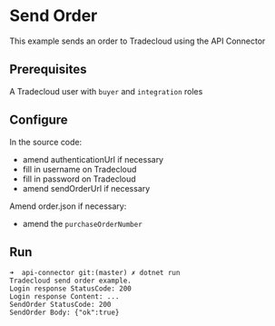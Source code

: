 # Send Order

This example sends an order to Tradecloud using the API Connector

## Prerequisites

A Tradecloud user with `buyer` and `integration` roles

## Configure

In the source code:
- amend authenticationUrl if necessary
- fill in username on Tradecloud
- fill in password on Tradecloud
- amend sendOrderUrl if necessary

Amend order.json if necessary:
- amend the `purchaseOrderNumber` 

## Run

```
➜  api-connector git:(master) ✗ dotnet run
Tradecloud send order example.
Login response StatusCode: 200
Login response Content: ...
SendOrder StatusCode: 200
SendOrder Body: {"ok":true}
```